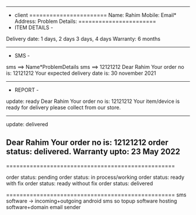 ---------------------------------------------------------------------
* client
=======================
Name: Rahim
Mobile:
Email*
Address:
Problem Details: 
=======================
* ITEM DETAILS -

Delivery date: 1 days, 2 days 3 days, 4 days
Warranty: 6 months

---------------------------------------------------------------------
* SMS -

sms ==> Name*ProblemDetails
sms ==> 12121212
Dear Rahim
Your order no is: 12121212
Your expected delivery date is: 30 november 2021

--------------------------------------------------------------------
* REPORT -

update: ready
Dear Rahim
Your order no is: 12121212
Your item/device is ready for delivery please collect from our store.

---------------------------------------------------------------------

update: delivered

Dear Rahim
Your order no is: 12121212 order status: delivered.
Warranty upto: 23 May 2022
---------------------------------------------------------------------

==================================================

order status: pending
order status: in process/working
order status: ready with fix
order status: ready without fix
order status: delivered

==================================================
sms software -> incoming+outgoing
android sms so
topup software
hosting software+domain
email sender
